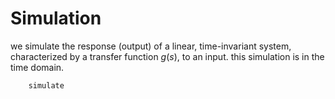 # Simulation

we simulate the response (output) of a linear, time-invariant system, characterized by a transfer function $g(s)$, to an input. this simulation is in the time domain.

```@docs
    simulate
```
